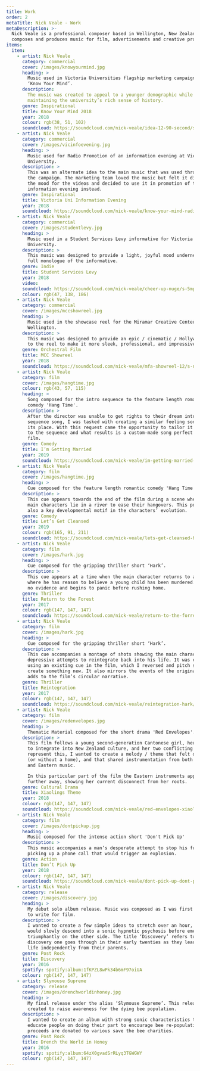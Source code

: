 ```yaml
---
title: Work
order: 2
metaTitle: Nick Veale - Work
metaDescription: >-
  Nick Veale is a professional composer based in Wellington, New Zealand. He
  composes and produces music for film, advertisements and creative projects.
items:
  item:
    - artist: Nick Veale
      category: commercial
      cover: /images/knowyourmind.jpg
      heading: >
        Music used in Victoria Universities flagship marketing campaign titled
        ‘Know Your Mind’.
      description:
        The music was created to appeal to a younger demographic while
        maintaining the university’s rich sense of history.
      genre: Inspirational
      title: Know Your Mind 2018
      year: 2018
      colour: rgb(38, 51, 102)
      soundcloud: https://soundcloud.com/nick-veale/idea-12-90-second/s-GPn2q
    - artist: Nick Veale
      category: commercial
      cover: /images/vicinfoevening.jpg
      heading: >
        Music used for Radio Promotion of an information evening at Victoria
        University.
      description: >
        This was an alternate idea to the main music that was used throughout
        the campaign. The marketing team loved the music but felt it didn’t fit
        the mood for the videos and decided to use it in promotion of the
        information evening instead.
      genre: Inspirational
      title: Victoria Uni Information Evening
      year: 2018
      soundcloud: https://soundcloud.com/nick-veale/know-your-mind-radio-ad-tropical-30-second/s-Xd0GP
    - artist: Nick Veale
      category: commercial
      cover: /images/studentlevy.jpg
      heading: >
        Music used in a Student Services Levy informative for Victoria
        University.
      description: >
        This music was designed to provide a light, joyful mood underneath a
        full monologue of the informative.
      genre: Indie
      title: Student Services Levy
      year: 2018
      video:
      soundcloud: https://soundcloud.com/nick-veale/cheer-up-nuge/s-5mpID
      colour: rgb(47, 138, 186)
    - artist: Nick Veale
      category: commercial
      cover: /images/mccshowreel.jpg
      heading: >
        Music used in the showcase reel for the Miramar Creative Center in
        Wellington.
      description: >
        This music was designed to provide an epic / cinematic / Hollywood feel
        to the reel to make it more sleek, professional, and impressive.
      genre: Orchestral Film
      title: MCC Showreel
      year: 2018
      soundcloud: https://soundcloud.com/nick-veale/mfa-showreel-12/s-nbysk
    - artist: Nick Veale
      category: film
      cover: /images/hangtime.jpg
      colour: rgb(43, 57, 115)
      heading: >
        Song composed for the intro sequence to the feature length romantic
        comedy 'Hang Time'.
      description: >
        After the director was unable to get rights to their dream intro
        sequence song, I was tasked with creating a similar feeling song to fill
        its place. With this request came the opportunity to tailor it even more
        to the sequence and what results is a custom-made song perfect for the
        film.
      genre: Comedy
      title: I’m Getting Married
      year: 2019
      soundcloud: https://soundcloud.com/nick-veale/im-getting-married-hang-time/s-ZFBHN
    - artist: Nick Veale
      category: film
      cover: /images/hangtime.jpg
      heading: >
        Cue composed for the feature length romantic comedy 'Hang Time'.
      description: >
        This cue appears towards the end of the film during a scene where the
        main characters lie in a river to ease their hangovers. This point is
        also a key developmental motif in the characters’ evolution.
      genre: Comedy
      title: Let’s Get Cleansed
      year: 2019
      colour: rgb(165, 91, 211)
      soundcloud: https://soundcloud.com/nick-veale/lets-get-cleansed-hangtime/s-c02r3
    - artist: Nick Veale
      category: film
      cover: /images/hark.jpg
      heading: >
        Cue composed for the gripping thriller short ‘Hark’.
      description: >
        This cue appears at a time when the main character returns to a place
        where he has reason to believe a young child has been murdered. He finds
        no evidence and begins to panic before rushing home.
      genre: Thriller
      title: Return to the Forest
      year: 2017
      colour: rgb(147, 147, 147)
      soundcloud: https://soundcloud.com/nick-veale/return-to-the-forrest-hark/s-r8LND?in=nick-veale/sets/film/s-NS0TP
    - artist: Nick Veale
      category: film
      cover: /images/hark.jpg
      heading: >
        Cue composed for the gripping thriller short ‘Hark’.
      description: >
        This cue accompanies a montage of shots showing the main character’s
        depressive attempts to reintegrate back into his life. It was created
        using an existing cue in the film, which I reversed and pitch shifted to
        create something new. It also mirrors the events of the original cue and
        adds to the film’s circular narrative.
      genre: Thriller
      title: Reintegration
      year: 2017
      colour: rgb(147, 147, 147)
      soundcloud: https://soundcloud.com/nick-veale/reintegration-hark/s-1u2t4?in=nick-veale/sets/film/s-NS0TP
    - artist: Nick Veale
      category: film
      cover: /images/redenvelopes.jpg
      heading: >
        Thematic Material composed for the short drama 'Red Envelopes'.
      description: >
        This film follows a young second-generation Cantonese girl, her struggle
        to integrate into New Zealand culture, and her two conflicting lives. To
        represent this, I wanted to create a melody / theme that felt displaced
        (or without a home), and that shared instrumentation from both Western
        and Eastern music. 

        In this particular part of the film the Eastern instruments appear
        further away, showing her current disconnect from her roots.
      genre: Cultural Drama
      title: Xiaolings Theme
      year: 2018
      colour: rgb(147, 147, 147)
      soundcloud: https://soundcloud.com/nick-veale/red-envelopes-xiaolings-theme/s-mKwC3?in=nick-veale/sets/film/s-NS0TP
    - artist: Nick Veale
      category: film
      cover: /images/dontpickup.jpg
      heading: >
        Music composed for the intense action short 'Don't Pick Up'
      description: >
        This music accompanies a man’s desperate attempt to stop his friend
        picking up a phone call that would trigger an explosion.
      genre: Action
      title: Don’t Pick Up
      year: 2018
      colour: rgb(147, 147, 147)
      soundcloud: https://soundcloud.com/nick-veale/dont-pick-up-dont-pick-up/s-8B6jN
    - artist: Nick Veale
      category: release
      cover: /images/discovery.jpg
      heading: >
        My debut solo album release. Music was composed as I was first starting
        to write for film.
      description: >
        I wanted to create a few simple ideas to stretch over an hour, and that
        would slowly descend into a sonic hypnotic psychosis before emerging
        triumphantly on the other side. The title ‘Discovery’ refers to the
        discovery one goes through in their early twenties as they learn to live
        life independently from their parents.
      genre: Post Rock
      title: Discovery
      year: 2016
      spotify: spotify:album:1fKPZL8wPk34b6mF97oiUA
      colour: rgb(147, 147, 147)
    - artist: Slymouse Supreme
      category: release
      cover: /images/drenchworldinhoney.jpg
      heading: >
        My final release under the alias ‘Slymouse Supreme’. This release was
        created to raise awareness for the dying bee population.
      description: >
        I wanted to create an album with strong sonic characteristics that would
        educate people on doing their part to encourage bee re-population. All
        proceeds are donated to various save the bee charities.
      genre: Post Rock
      title: Drench the World in Honey
      year: 2016
      spotify: spotify:album:64zX0gvadSrRLyq3TGWGWY
      colour: rgb(147, 147, 147)
---
```

